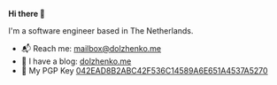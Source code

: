 **Hi there 👋**

I'm a software engineer based in The Netherlands.

- 📬 Reach me: [mailbox@dolzhenko.me](mailto:mailbox@dolzhenko.me)
- 📒 I have a blog: [dolzhenko.me](https://dolzhenko.me)
- 🔐 My PGP Key [042EAD8B2ABC42F536C14589A6E651A4537A5270](https://github.com/dsdolzhenko.gpg)
